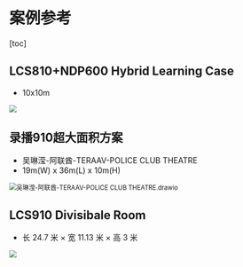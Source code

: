 #  案例参考

[toc]

## LCS810+NDP600 Hybrid Learning Case

- 10x10m

<img src=".\吴琳滢\印尼\img\吴琳滢-印尼-SYSTEMPRO INTEGRATION.drawio.png"  style="zoom: 80%;" />



## 录播910超大面积方案

- 吴琳滢-阿联酋-TERAAV-POLICE CLUB THEATRE
- 19m(W) x 36m(L) x 10m(H)



<img src=".\吴琳滢\阿联酋\img\吴琳滢-阿联酋-TERAAV-POLICE CLUB THEATRE.drawio.svg" alt="吴琳滢-阿联酋-TERAAV-POLICE CLUB THEATRE.drawio" style="zoom: 80%;" /> 





## LCS910 Divisibale Room

- 长 24.7 米 × 宽 11.13 米 × 高 3 米



<img src=".\张金\多米尼加\4+44智慧教室项目-202507\img\image-20250717173618767.png" style="zoom: 80%;" /> 





